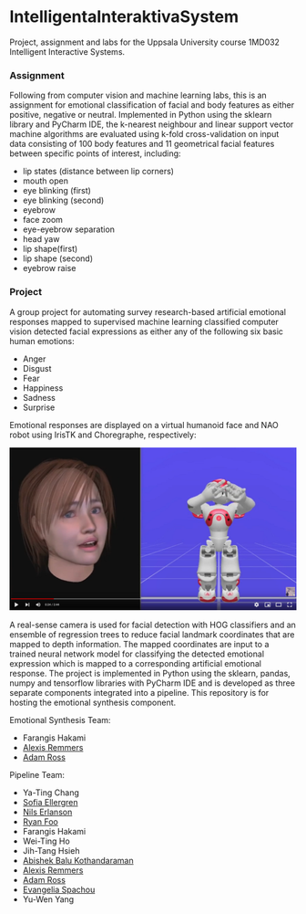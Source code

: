 # IntelligentaInteraktivaSystem

Project, assignment and labs for the Uppsala University course 1MD032 Intelligent Interactive Systems.

### Assignment

Following from computer vision and machine learning labs, this is an assignment for emotional classification of facial and body features as either positive, negative or neutral. Implemented in Python using the sklearn library and PyCharm IDE, the k-nearest neighbour and linear support vector machine algorithms are evaluated using k-fold cross-validation on input data consisting of 100 body features and 11 geometrical facial features between specific points of interest, including:

- lip states (distance between lip corners)
- mouth open
- eye blinking (first)
- eye blinking (second)
- eyebrow
- face zoom
- eye-eyebrow separation
- head yaw
- lip shape(first)
- lip shape (second)
- eyebrow raise

### Project

A group project for automating survey research-based artificial emotional responses mapped to supervised machine 
learning classified computer vision detected facial expressions as either any of the following six basic human emotions:
- Anger
- Disgust
- Fear
- Happiness
- Sadness
- Surprise

Emotional responses are displayed on a virtual humanoid face and NAO robot using IrisTK and Choregraphe, respectively:

[![Demo](doc/1MD032_emotion_demo.png)](https://youtu.be/H9MObD62U98)

A real-sense camera is used for facial detection with HOG classifiers and an ensemble of 
regression trees to reduce facial landmark coordinates that are mapped to depth information. 
The mapped coordinates are input to a trained neural network model for classifying the 
detected emotional expression which is mapped to a corresponding artificial emotional response. 
The project is implemented in Python using the sklearn, pandas, numpy and tensorflow 
libraries with PyCharm IDE and is developed as three separate components integrated into a pipeline. 
This repository is for hosting the emotional synthesis component.

Emotional Synthesis Team:
- Farangis Hakami
- [Alexis Remmers](https://github.com/Thizizmyname)
- [Adam Ross](https://github.com/R055A)

Pipeline Team:
- Ya-Ting Chang
- [Sofia Ellergren](https://github.com/sofiaelle)
- [Nils Erlanson](https://github.com/NilsErlanson)
- [Ryan Foo](https://github.com/ryan-foo?tab=repositories)
- Farangis Hakami
- Wei-Ting Ho
- Jih-Tang Hsieh
- [Abishek Balu Kothandaraman](https://github.com/abishekbalu)
- [Alexis Remmers](https://github.com/Thizizmyname)
- [Adam Ross](https://github.com/R055A)
- [Evangelia Spachou](https://github.com/EvangeliaSp)
- Yu-Wen Yang

